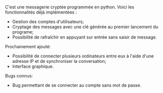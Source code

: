 C'est une messagerie cryptée programmée en python. Voici les fonctionnalités déjà implémentées :
 - Gestion des comptes d'utilisateurs;
 - Cryptage des messages avec une clé générée au premier lancement du programe;
 - Possibilité de rafraîchir en appuyant sur entrée sans saisir de message.

Prochainement ajouté:
 - Possibilité de connecter plusieurs ordinateurs entre eux à l'aide d'une adresse IP et de synchroniser la conversation;
 - Interface graphique.

Bugs connus:
 - Bug permettant de se connecter au compte sans mot de passe.
